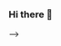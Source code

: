 ### Hi there 👋

<!--
**brantansp/brantansp** is a ✨ _special_ ✨ repository because its `README.md` (this file) appears on your GitHub profile.

Here are some ideas to get you started:

- 👋 Hi, I’m @spbrantan
- 👀 I’m interested in creating automation scripts. Script once and forget forever.
- 🌱 I’m currently learning anything that helps me to achieve above point :point_up_2:
- 📫 How to reach me - It wouldn't be that difficult.

<!---
spbrantan/spbrantan is a ✨ special ✨ repository because its `README.md` (this file) appears on your GitHub profile.
You can click the Preview link to take a look at your changes.
--->
-->
